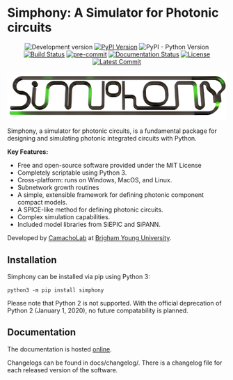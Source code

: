 # Simphony: A Simulator for Photonic circuits

<p align="center">
<img alt="Development version" src="https://img.shields.io/badge/master-v0.6.1-informational">
<a href="https://pypi.python.org/pypi/simphony"><img alt="PyPI Version" src="https://img.shields.io/pypi/v/simphony.svg"></a>
<img alt="PyPI - Python Version" src="https://img.shields.io/pypi/pyversions/simphony">
<a href="https://github.com/BYUCamachoLab/simphony/actions?query=workflow%3A%22build+%28pip%29%22"><img alt="Build Status" src="https://github.com/BYUCamachoLab/simphony/workflows/build%20(pip)/badge.svg"></a>
<a href="https://github.com/pre-commit/pre-commit"><img src="https://img.shields.io/badge/pre--commit-enabled-brightgreen?logo=pre-commit&logoColor=white" alt="pre-commit" style="max-width:100%;"></a>
<a href="https://simphonyphotonics.readthedocs.io/"><img alt="Documentation Status" src="https://readthedocs.org/projects/simphonyphotonics/badge/?version=latest"></a>
<a href="https://pypi.python.org/pypi/simphony/"><img alt="License" src="https://img.shields.io/pypi/l/simphony.svg"></a>
<a href="https://github.com/BYUCamachoLab/simphony/commits/master"><img alt="Latest Commit" src="https://img.shields.io/github/last-commit/BYUCamachoLab/simphony.svg"></a>
</p>

![](simphony_logo.png)

Simphony, a simulator for photonic circuits, is a fundamental package for designing and simulating photonic integrated circuits with Python.

**Key Features:**

- Free and open-source software provided under the MIT License
- Completely scriptable using Python 3.
- Cross-platform: runs on Windows, MacOS, and Linux.
- Subnetwork growth routines
- A simple, extensible framework for defining photonic component compact models.
- A SPICE-like method for defining photonic circuits.
- Complex simulation capabilities.
- Included model libraries from SiEPIC and SiPANN.

Developed by [CamachoLab](https://camacholab.byu.edu/) at
[Brigham Young University](https://www.byu.edu/).

## Installation

Simphony can be installed via pip using Python 3:

```
python3 -m pip install simphony
```

Please note that Python 2 is not supported. With the official deprecation of
Python 2 (January 1, 2020), no future compatability is planned.

## Documentation

The documentation is hosted [online](https://simphonyphotonics.readthedocs.io/en/latest/).

Changelogs can be found in docs/changelog/. There is a changelog file for
each released version of the software.
